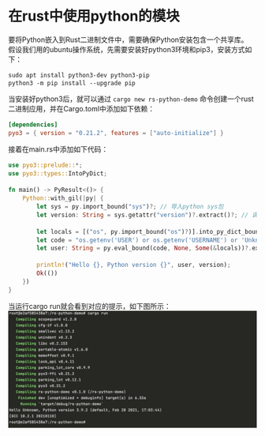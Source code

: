 # 在rust中使用python的模块

要将Python嵌入到Rust二进制文件中，需要确保Python安装包含一个共享库。
假设我们用的ubuntu操作系统，先需要安装好python3环境和pip3，安装方式如下：

```shell
sudo apt install python3-dev python3-pip
python3 -m pip install --upgrade pip
```

当安装好python3后，就可以通过 `cargo new rs-python-demo` 命令创建一个rust二进制应用，并在Cargo.toml中添加如下依赖：

```toml
[dependencies]
pyo3 = { version = "0.21.2", features = ["auto-initialize"] }
```

接着在main.rs中添加如下代码：

```rust
use pyo3::prelude::*;
use pyo3::types::IntoPyDict;

fn main() -> PyResult<()> {
    Python::with_gil(|py| {
        let sys = py.import_bound("sys")?; // 导入python sys包
        let version: String = sys.getattr("version")?.extract()?; // 调用sys.version命令获取python版本

        let locals = [("os", py.import_bound("os")?)].into_py_dict_bound(py); // 导入os模块
        let code = "os.getenv('USER') or os.getenv('USERNAME') or 'Unknown'";
        let user: String = py.eval_bound(code, None, Some(&locals))?.extract()?;

        println!("Hello {}, Python version {}", user, version);
        Ok(())
    })
}
```

当运行cargo run就会看到对应的提示，如下图所示：
![](rs-python-run.jpg)

